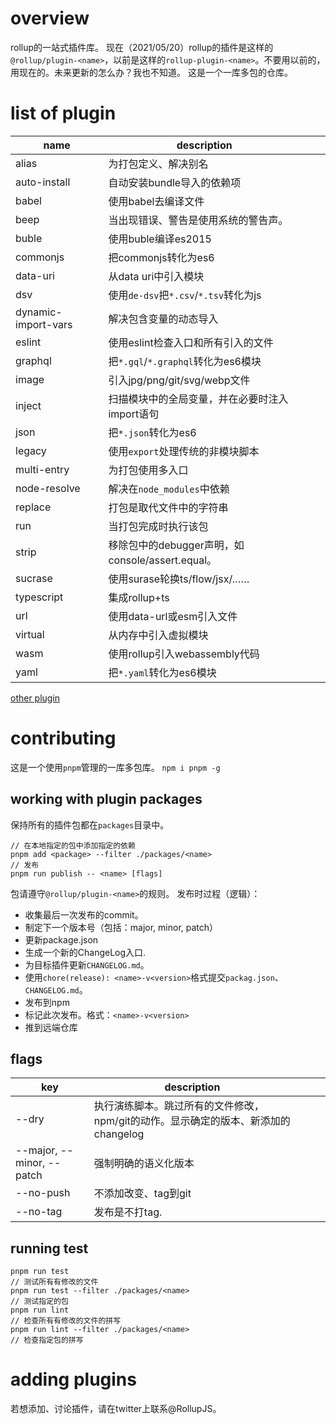 # overview
rollup的一站式插件库。
现在（2021/05/20）rollup的插件是这样的`@rollup/plugin-<name>`，以前是这样的`rollup-plugin-<name>`。不要用以前的，用现在的。未来更新的怎么办？我也不知道。
这是一个一库多包的仓库。

# list of plugin
|name|description|||
|-|-|-|-|
|alias|为打包定义、解决别名|||
|auto-install|自动安装bundle导入的依赖项|||
|babel|使用babel去编译文件|||
|beep|当出现错误、警告是使用系统的警告声。|||
|buble|使用buble编译es2015|||
|commonjs|把commonjs转化为es6|||
|data-uri|从data uri中引入模块|||
|dsv|使用`de-dsv`把`*.csv`/`*.tsv`转化为js|||
|dynamic-import-vars|解决包含变量的动态导入|||
|eslint|使用eslint检查入口和所有引入的文件|||
|graphql|把`*.gql`/`*.graphql`转化为es6模块|||
|image|引入jpg/png/git/svg/webp文件|||
|inject|扫描模块中的全局变量，并在必要时注入import语句|||
|json|把`*.json`转化为es6|||
|legacy|使用`export`处理传统的非模块脚本|||
|multi-entry|为打包使用多入口|||
|node-resolve|解决在`node_modules`中依赖|||
|replace|打包是取代文件中的字符串|||
|run|当打包完成时执行该包|||
|strip|移除包中的debugger声明，如console/assert.equal。|||
|sucrase|使用surase轮换ts/flow/jsx/……|||
|typescript|集成rollup+ts|||
|url|使用data-url或esm引入文件|||
|virtual|从内存中引入虚拟模块|||
|wasm|使用rollup引入webassembly代码|||
|yaml|把`*.yaml`转化为es6模块|||

[other plugin](https://github.com/rollup/plugins/tree/master/packages/pluginutils)
# contributing
这是一个使用`pnpm`管理的一库多包库。
`npm i pnpm -g`

## working with plugin packages
保持所有的插件包都在`packages`目录中。
```
// 在本地指定的包中添加指定的依赖
pnpm add <package> --filter ./packages/<name>
// 发布
pnpm run publish -- <name> [flags]
```
包请遵守`@rollup/plugin-<name>`的规则。
发布时过程（逻辑）：
- 收集最后一次发布的commit。
- 制定下一个版本号（包括：major, minor, patch）
- 更新package.json
- 生成一个新的ChangeLog入口.
- 为目标插件更新`CHANGELOG.md`。
- 使用`chore(release): <name>-v<version>`格式提交`packag.json`、`CHANGELOG.md`。
- 发布到npm
- 标记此次发布。格式：`<name>-v<version>`
- 推到远端仓库

## flags

|key|description||||
|-|-|-|-|-|
|--dry|执行演练脚本。跳过所有的文件修改，npm/git的动作。显示确定的版本、新添加的changelog||||
|--major, --minor, --patch|强制明确的语义化版本||||
|--no-push|不添加改变、tag到git||||
|--no-tag|发布是不打tag.||||

## running test
```
pnpm run test
// 测试所有有修改的文件
pnpm run test --filter ./packages/<name>
// 测试指定的包
pnpm run lint
// 检查所有有修改的文件的拼写
pnpm run lint --filter ./packages/<name>
// 检查指定包的拼写
```
# adding plugins
若想添加、讨论插件，请在twitter上联系@RollupJS。